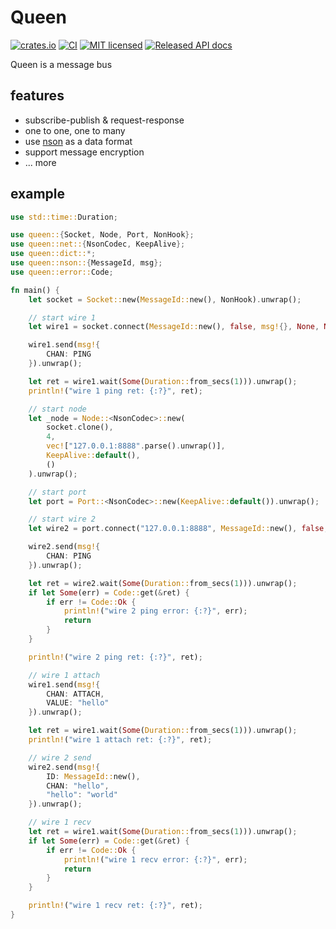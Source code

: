 # Queen

[![crates.io](https://img.shields.io/crates/v/queen.svg)](https://crates.io/crates/queen)
[![CI](https://github.com/danclive/queen/actions/workflows/ci.yml/badge.svg)](https://github.com/danclive/queen/actions/workflows/ci.yml)
[![MIT licensed](https://img.shields.io/badge/license-MIT-blue.svg)](./LICENSE)
[![Released API docs](https://docs.rs/queen/badge.svg)](https://docs.rs/queen)

Queen is a message bus

## features

* subscribe-publish & request-response
* one to one, one to many
* use [nson](https://github.com/danclive/nson) as a data format
* support message encryption
* ... more

## example

```rust
use std::time::Duration;

use queen::{Socket, Node, Port, NonHook};
use queen::net::{NsonCodec, KeepAlive};
use queen::dict::*;
use queen::nson::{MessageId, msg};
use queen::error::Code;

fn main() {
    let socket = Socket::new(MessageId::new(), NonHook).unwrap();

    // start wire 1
    let wire1 = socket.connect(MessageId::new(), false, msg!{}, None, None).unwrap();

    wire1.send(msg!{
        CHAN: PING
    }).unwrap();

    let ret = wire1.wait(Some(Duration::from_secs(1))).unwrap();
    println!("wire 1 ping ret: {:?}", ret);

    // start node
    let _node = Node::<NsonCodec>::new(
        socket.clone(),
        4,
        vec!["127.0.0.1:8888".parse().unwrap()],
        KeepAlive::default(),
        ()
    ).unwrap();

    // start port
    let port = Port::<NsonCodec>::new(KeepAlive::default()).unwrap();

    // start wire 2
    let wire2 = port.connect("127.0.0.1:8888", MessageId::new(), false, msg!{}, None, None).unwrap();

    wire2.send(msg!{
        CHAN: PING
    }).unwrap();

    let ret = wire2.wait(Some(Duration::from_secs(1))).unwrap();
    if let Some(err) = Code::get(&ret) {
        if err != Code::Ok {
            println!("wire 2 ping error: {:?}", err);
            return
        }
    }

    println!("wire 2 ping ret: {:?}", ret);

    // wire 1 attach
    wire1.send(msg!{
        CHAN: ATTACH,
        VALUE: "hello"
    }).unwrap();

    let ret = wire1.wait(Some(Duration::from_secs(1))).unwrap();
    println!("wire 1 attach ret: {:?}", ret);

    // wire 2 send
    wire2.send(msg!{
        ID: MessageId::new(),
        CHAN: "hello",
        "hello": "world"
    }).unwrap();

    // wire 1 recv
    let ret = wire1.wait(Some(Duration::from_secs(1))).unwrap();
    if let Some(err) = Code::get(&ret) {
        if err != Code::Ok {
            println!("wire 1 recv error: {:?}", err);
            return
        }
    }

    println!("wire 1 recv ret: {:?}", ret);
}
```
